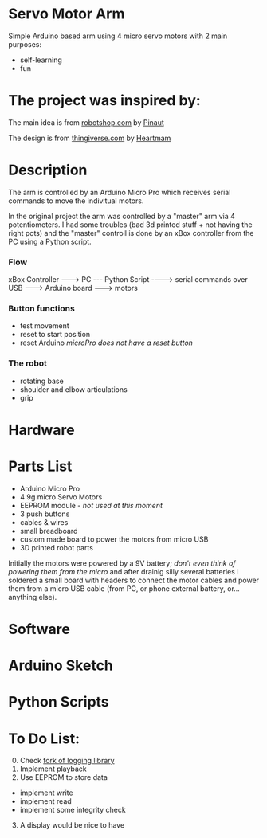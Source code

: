 Servo Motor Arm
===============
Simple Arduino based arm using 4 micro servo motors with 2 main purposes:
- self-learning
- fun

The project was inspired by:
===============

The main idea is from [robotshop.com](http://www.robotshop.com/letsmakerobots/micro-servo-robot) by [Pinaut](http://www.robotshop.com/letsmakerobots/pinaut)

The design is from [thingiverse.com](http://www.thingiverse.com/thing:1684471) by [Heartmam](http://www.thingiverse.com/Heartman/about)

Description
==============

The arm is controlled by an Arduino Micro Pro which receives serial commands to move the indivitual motors.

In the original project the arm was controlled by a "master" arm via 4 potentiometers. I had some troubles (bad 3d printed stuff + not having the right pots) and the "master" controll is done by an xBox controller from the PC using a Python script.

### Flow
xBox Controller ---> PC --- Python Script ----> serial commands over USB ---> Arduino board ---> motors

### Button functions
- test movement
- reset to start position
- reset Arduino _microPro does not have a reset button_

### The robot
- rotating base
- shoulder and elbow articulations
- grip

Hardware
=============

# Parts List
- Arduino Micro Pro
- 4 9g micro Servo Motors
- EEPROM module - _not used at this moment_
- 3 push buttons
- cables & wires
- small breadboard
- custom made board to power the motors from micro USB
- 3D printed robot parts

Initially the motors were powered by a 9V battery; _don't even think of powering them from the micro_ and after drainig silly several batteries I soldered a small board with headers to connect the motor cables and power them from a micro USB cable (from PC, or phone external battery, or... anything else).

Software
=============

# Arduino Sketch

# Python Scripts


# To Do List:
0. Check [fork of logging library](https://github.com/joscha/Arduino-Log)
1. Implement playback
2. Use EEPROM to store data
 - implement write
 - implement read
 - implement some integrity check
3. A display would be nice to have
